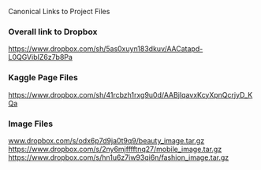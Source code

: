 Canonical Links to Project Files

### Overall link to Dropbox
https://www.dropbox.com/sh/5as0xuyn183dkuv/AACatapd-L0QGVibIZ6z7b8Pa

### Kaggle Page Files
https://www.dropbox.com/sh/41rcbzh1rxg9u0d/AABjIqavxKcyXpnQcrjyD_KQa

### Image Files
www.dropbox.com/s/odx6p7d9ja0t9q9/beauty_image.tar.gz
https://www.dropbox.com/s/2ny6mjfffftnq27/mobile_image.tar.gz
https://www.dropbox.com/s/hn1u6z7iw93qi6n/fashion_image.tar.gz
